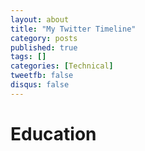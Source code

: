 ```yaml
---
layout: about
title: "My Twitter Timeline"
category: posts
published: true
tags: []
categories: [Technical]
tweetfb: false
disqus: false
---
```


# Education
